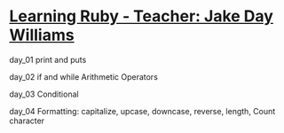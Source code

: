 # [Learning Ruby - Teacher: Jake Day Williams](https://www.youtube.com/playlist?list=PLMK2xMz5H5Zv8eC8b4K6tMaE1-Z9FgSOp)

day_01
    print and puts
    
day_02
    if and while
    Arithmetic Operators
    
day_03
    Conditional

day_04
    Formatting: capitalize, upcase, downcase, reverse, length, 
    Count character
    
